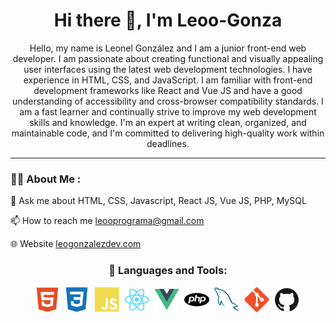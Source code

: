<div id="header" align="center">
        <h1 align="center">Hi there 👋, I'm Leoo-Gonza</h1>
        <p align="center">Hello, my name is Leonel González and I am a junior front-end web developer. 
            I am passionate about creating functional and visually appealing user interfaces using the latest web development technologies.
            I  have experience in HTML, CSS, and JavaScript. 
            I am familiar with front-end development frameworks like React and Vue JS and have a good understanding of accessibility and cross-browser compatibility standards.
            I am a fast learner and continually strive to improve my web development skills and knowledge. 
            I'm an expert at writing clean, organized, and maintainable code, and I'm committed to delivering high-quality work within deadlines.</p>
</div>


---

### 👨‍💻 About Me :

💬 Ask me about HTML, CSS, Javascript, React JS, Vue JS, PHP, MySQL

📫 How to reach me leooprograma@gmail.com

🌐 Website [leogonzalezdev.com](www.leogonzalezdev.com)

<div align="center">
    <h3>🔨 Languages and Tools:</h3>
    <img src="https://github.com/devicons/devicon/blob/master/icons/html5/html5-plain.svg" title="HTML5" alt="HTML" width="40" height="40"/>&nbsp;
    <img src="https://github.com/devicons/devicon/blob/master/icons/css3/css3-plain.svg" title="CCS3" alt="CSS3" width="40" height="40"/>&nbsp;
    <img src="https://github.com/devicons/devicon/blob/master/icons/javascript/javascript-plain.svg" title="JAVASCRIPT" alt="JAVASCRIPT" width="40" height="40"/>&nbsp;
    <img src="https://github.com/devicons/devicon/blob/master/icons/react/react-original.svg" title="REACT JS" alt="REACT" width="40" height="40"/>&nbsp;
    <img src="https://github.com/devicons/devicon/blob/master/icons/vuejs/vuejs-original.svg" title="VUE JS" alt="VUE" width="40" height="40"/>&nbsp;
    <img src="https://github.com/devicons/devicon/blob/master/icons/php/php-plain.svg" title="PHP" alt="PHP" width="40" height="40"/>&nbsp;
    <img src="https://github.com/devicons/devicon/blob/master/icons/mysql/mysql-plain.svg" title="MySQL" alt="MYSQL" width="40" height="40"/>&nbsp;
    <img src="https://github.com/devicons/devicon/blob/master/icons/git/git-plain.svg" title="GIT" alt="GIT" width="40" height="40"/>&nbsp;
    <img src="https://github.com/devicons/devicon/blob/master/icons/github/github-original.svg" title="GITHUB" alt="GITHUB" width="40" height="40"/>&nbsp;
</div>



